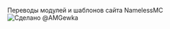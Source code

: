 Переводы модулей и шаблонов сайта NamelessMC<br>
                <picture>
                    <source srcset="https://www.amgewka.ru/uploads/a664b1d7e4040c6f15504a6530c490c2578c3f17logo.webp" type="image/webp">
                    <source srcset="https://www.amgewka.ru/uploads/a664b1d7e4040c6f15504a6530c490c2578c3f17logo.webp">
                    <img class="f-credit-img" alt="Сделано @AMGewka" src='https://www.amgewka.ru/uploads/a664b1d7e4040c6f15504a6530c490c2578c3f17logo.webp' />
                </picture>
